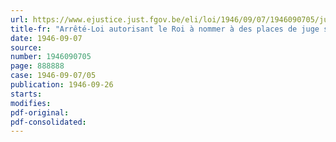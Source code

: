 ```yaml
---
url: https://www.ejustice.just.fgov.be/eli/loi/1946/09/07/1946090705/justel
title-fr: "Arrêté-Loi autorisant le Roi à nommer à des places de juge suppléant au tribunal de première instance d'Anvers"
date: 1946-09-07
source:
number: 1946090705
page: 888888
case: 1946-09-07/05
publication: 1946-09-26
starts:
modifies:
pdf-original:
pdf-consolidated:
---
```


